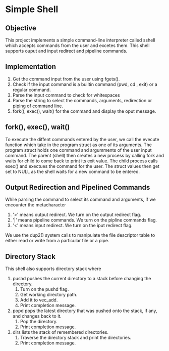 # Simple Shell 

## Objective
This project implements a simple command-line interpreter called sshell which accepts commands from the user and excetes them. This shell supports ouput and input redirect and pipeline commands.

## Implementation
1. Get the command input from the user using fgets().
2. Check if the input command is a builtin command (pwd, cd , exit) or a regular command.
3. Parse the input command to check for whitespaces
4. Parse the string to select the commands, arguments, redirection or piping of command line. 
5. fork(), exec(), wait() for the command and display the oput message. 

## fork(), exec(), wait()
To execute the diffent commands entered by the user, we call the evecute function which take in the program struct as one of its arguments. The program struct holds one command and argumments of the user input command. The parent (shell) then creates a new process by calling fork and waits for child to come back to print its exit value. The child process calls exec() and exectues the command for the user. The struct values then get set to NULL as the shell waits for a new command to be entered. 

## Output Redirection and Pipelined Commands
While parsing the command to select its command and arguments, if we encounter the metacharacter 
1. '>' means output redirect. We turn on the output redirect flag. 
2. '|' means pipeline commands. We turn on the pipline commands flag. 
3. '<' means input redirect. We turn on the iput redirect flag. 

We use the dup2() system calls to manipulate the file descriptor table to either read or write from a particular file or a pipe.

## Directory Stack
This shell also supports directory stack where 
1. pushd pushes the current directory to a stack before changing the directory.
    1. Turn on the pushd flag. 
    2. Get working directory path.
    3. Add it to vec_add.
    4. Print completion message.
2. popd pops the latest directory that was pushed onto the stack, if any, and changes back to it.
    1. Pop the directory.
    2. Print completion message.
3. dirs lists the stack of remembered directories.
    1. Traverse the directory stack and print the directories. 
    2. Print completion message.
